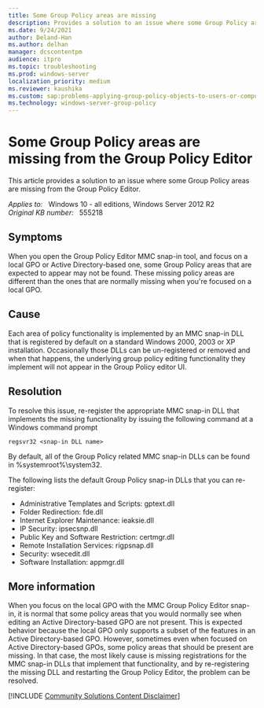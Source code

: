 ```yaml
---
title: Some Group Policy areas are missing
description: Provides a solution to an issue where some Group Policy areas are missing from the Group Policy Editor.
ms.date: 9/24/2021
author: Deland-Han
ms.author: delhan
manager: dcscontentpm
audience: itpro
ms.topic: troubleshooting
ms.prod: windows-server
localization_priority: medium
ms.reviewer: kaushika
ms.custom: sap:problems-applying-group-policy-objects-to-users-or-computers, csstroubleshoot
ms.technology: windows-server-group-policy
---
```

# Some Group Policy areas are missing from the Group Policy Editor

This article provides a solution to an issue where some Group Policy areas are missing from the Group Policy Editor.

_Applies to:_ &nbsp; Windows 10 - all editions, Windows Server 2012 R2  
_Original KB number:_ &nbsp; 555218

## Symptoms

When you open the Group Policy Editor MMC snap-in tool, and focus on a local GPO or Active Directory-based one, some Group Policy areas that are expected to appear may not be found. These missing policy areas are different than the ones that are normally missing when you're focused on a local GPO.

## Cause

Each area of policy functionality is implemented by an MMC snap-in DLL that is registered by default on a standard Windows 2000, 2003 or XP installation. Occasionally those DLLs can be un-registered or removed and when that happens, the underlying group policy editing functionality they implement will not appear in the Group Policy editor UI.

## Resolution

To resolve this issue, re-register the appropriate MMC snap-in DLL that implements the missing functionality by issuing the following command at a Windows command prompt

```console
regsvr32 <snap-in DLL name>
```

By default, all of the Group Policy related MMC snap-in DLLs can be found in %systemroot%\system32.

The following lists the default Group Policy snap-in DLLs that you can re-register:

- Administrative Templates and Scripts: gptext.dll
- Folder Redirection: fde.dll
- Internet Explorer Maintenance: ieaksie.dll
- IP Security: ipsecsnp.dll
- Public Key and Software Restriction: certmgr.dll
- Remote Installation Services: rigpsnap.dll
- Security: wsecedit.dll
- Software Installation: appmgr.dll

## More information

When you focus on the local GPO with the MMC Group Policy Editor snap-in, it is normal that some policy areas that you would normally see when editing an Active Directory-based GPO are not present. This is expected behavior because the local GPO only supports a subset of the features in an Active Directory-based GPO. However, sometimes even when focused on Active Directory-based GPOs, some policy areas that should be present are missing. In that case, the most likely cause is missing registrations for the MMC snap-in DLLs that implement that functionality, and by re-registering the missing DLL and restarting the Group Policy Editor, the problem can be resolved.

[!INCLUDE [Community Solutions Content Disclaimer](../../includes/community-solutions-content-disclaimer.md)]

